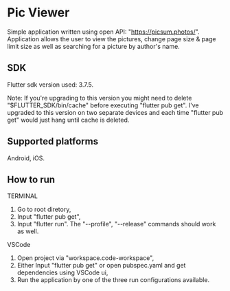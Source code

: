 # Pic Viewer
Simple application written using open API: "https://picsum.photos/".
Application allows the user to view the pictures, change page size & page limit size as well as searching for a picture by author's name.

## SDK 
Flutter sdk version used: 3.7.5. 

Note:
If you're upgrading to this version you might need to delete "$FLUTTER_SDK/bin/cache" before executing "flutter pub get".
I've upgraded to this version on two separate devices and each time "flutter pub get" would just hang until cache is deleted.

## Supported platforms
Android, iOS.

## How to run

TERMINAL
1. Go to root diretory,
1. Input "flutter pub get",
2. Input "flutter run". The "--profile", "--release" commands should work as well.

VSCode
1. Open project via "workspace.code-workspace",
1. Either Input "flutter pub get" or open pubspec.yaml and get dependencies using VSCode ui,
2. Run the application by one of the three run configurations available.